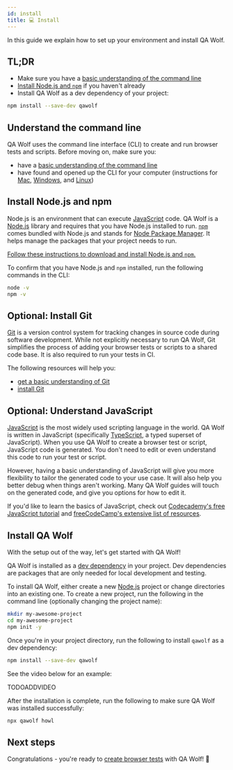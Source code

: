 ```yaml
---
id: install
title: 💻 Install
---
```


In this guide we explain how to set up your environment and install QA Wolf.

## TL;DR

- Make sure you have a [basic understanding of the command line](#understand-the-command-line)
- [Install Node.js and `npm`](#install-nodejs-and-npm) if you haven't already
- Install QA Wolf as a dev dependency of your project:

```bash
npm install --save-dev qawolf
```

## Understand the command line

QA Wolf uses the command line interface (CLI) to create and run browser tests and scripts. Before moving on, make sure you:

- have a [basic understanding of the command line](https://guide.freecodecamp.org/linux/the-command-prompt)
- have found and opened up the CLI for your computer (instructions for [Mac](https://www.idownloadblog.com/2019/04/19/ways-open-terminal-mac/), [Windows](https://www.lifewire.com/how-to-open-command-prompt-2618089), and [Linux](https://www.howtogeek.com/140679/beginner-geek-how-to-start-using-the-linux-terminal/))

## Install Node.js and npm

Node.js is an environment that can execute [JavaScript](https://www.javascript.com/) code. QA Wolf is a [Node.js](https://nodejs.org/en/) library and requires that you have Node.js installed to run. [`npm`](https://www.npmjs.com/) comes bundled with Node.js and stands for [Node Package Manager](https://www.npmjs.com/). It helps manage the packages that your project needs to run.

[Follow these instructions to download and install Node.js and `npm`.](https://docs.npmjs.com/downloading-and-installing-node-js-and-npm)

To confirm that you have Node.js and `npm` installed, run the following commands in the CLI:

```bash
node -v
npm -v
```

## Optional: Install Git

[Git](https://git-scm.com/) is a version control system for tracking changes in source code during software development. While not explicitly necessary to run QA Wolf, Git simplifies the process of adding your browser tests or scripts to a shared code base. It is also required to run your tests in CI.

The following resources will help you:

- [get a basic understanding of Git](https://guide.freecodecamp.org/git)
- [install Git](https://git-scm.com/book/en/v2/Getting-Started-Installing-Git)

## Optional: Understand JavaScript

[JavaScript](https://www.javascript.com/) is the most widely used scripting language in the world. QA Wolf is written in JavaScript (specifically [TypeScript](https://www.typescriptlang.org), a typed superset of JavaScript). When you use QA Wolf to create a browser test or script, JavaScript code is generated. You don't need to edit or even understand this code to run your test or script.

However, having a basic understanding of JavaScript will give you more flexibility to tailor the generated code to your use case. It will also help you better debug when things aren't working. Many QA Wolf guides will touch on the generated code, and give you options for how to edit it.

If you'd like to learn the basics of JavaScript, check out [Codecademy's free JavaScript tutorial](https://www.codecademy.com/learn/introduction-to-javascript) and [freeCodeCamp's extensive list of resources](https://guide.freecodecamp.org/javascript/additional-javascript-resources).

## Install QA Wolf

With the setup out of the way, let's get started with QA Wolf!

QA Wolf is installed as a [dev dependency](https://docs.npmjs.com/specifying-dependencies-and-devdependencies-in-a-package-json-file) in your project. Dev dependencies are packages that are only needed for local development and testing.

To install QA Wolf, either create a new [Node.js](https://nodejs.org/en/) project or change directories into an existing one. To create a new project, run the following in the command line (optionally changing the project name):

```bash
mkdir my-awesome-project
cd my-awesome-project
npm init -y
```

Once you're in your project directory, run the following to install `qawolf` as a dev dependency:

```bash
npm install --save-dev qawolf
```

See the video below for an example:

TODOADDVIDEO

After the installation is complete, run the following to make sure QA Wolf was installed successfully:

```bash
npx qawolf howl
```

## Next steps

Congratulations - you're ready to [create browser tests](create_a_test) with QA Wolf! 🎉

